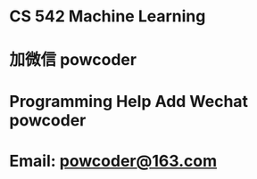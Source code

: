 # CS 542 Machine Learning
# 加微信 powcoder

# Programming Help Add Wechat powcoder

# Email: powcoder@163.com

